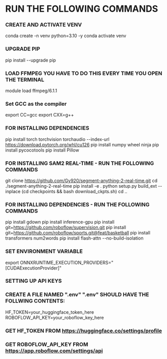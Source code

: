 # RUN THE FOLLOWING COMMANDS

### CREATE AND ACTIVATE VENV
conda create -n venv python=3.10 -y
conda activate venv

### UPGRADE PIP
pip install --upgrade pip

### LOAD FFMPEG YOU HAVE TO DO THIS EVERY TIME YOU OPEN THE TERMINAL
module load ffmpeg/6.1.1

### Set GCC as the compiler
export CC=gcc
export CXX=g++

### FOR INSTALLING DEPENDENCIES
pip install torch torchvision torchaudio --index-url https://download.pytorch.org/whl/cu126
pip install numpy wheel ninja
pip install pycocotools
pip install Pillow

### FOR INSTALLING SAM2 REAL-TIME - RUN THE FOLLOWING COMMANDS
git clone https://github.com/Gy920/segment-anything-2-real-time.git
cd ./segment-anything-2-real-time
pip install -e .
python setup.py build_ext --inplace
(cd checkpoints && bash download_ckpts.sh)
cd ..

### FOR INSTALLING DEPENDENCIES - RUN THE FOLLOWING COMMANDS
pip install gdown
pip install inference-gpu
pip install git+https://github.com/roboflow/supervision.git
pip install git+https://github.com/roboflow/sports.git@feat/basketball
pip install transformers num2words
pip install flash-attn --no-build-isolation

### SET ENVIRONMENT VARIABLE
export ONNXRUNTIME_EXECUTION_PROVIDERS="[CUDAExecutionProvider]"

### SETTING UP API KEYS
### CREATE A FILE NAMED ".env" ".env" SHOULD HAVE THE FOLLWING CONTENTS:
HF_TOKEN=your_huggingface_token_here
ROBOFLOW_API_KEY=your_roboflow_key_here

### GET HF_TOKEN FROM https://huggingface.co/settings/profile
### GET ROBOFLOW_API_KEY FROM https://app.roboflow.com/settings/api
